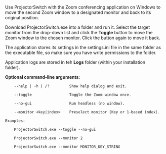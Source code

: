 Use ProjectorSwitch with the Zoom conferencing application on Windows to move the second Zoom window to a designated monitor and back to its original position.

Download ProjectorSwitch.exe into a folder and run it. Select the target monitor from the drop-down list and click the **Toggle** button to move the Zoom window to the chosen monitor. Click the button again to move it back.

The application stores its settings in the settings.ini file in the same folder as the executable file, so make sure you have write permissions to the folder.

Application logs are stored in teh **Logs** folder (within your installation folder).

**Optional command-line arguments:**

		--help | -h | /?         Show help dialog and exit.
  
		--toggle                 Toggle the Zoom window once.
  
		--no-gui                 Run headless (no window).
  
		--monitor <key|index>    Preselect monitor (Key or 1-based index).
	
 	Examples:
  
		ProjectorSwitch.exe --toggle --no-gui
  
		ProjectorSwitch.exe --monitor 2
  
		ProjectorSwitch.exe --monitor MONITOR_KEY_STRING

